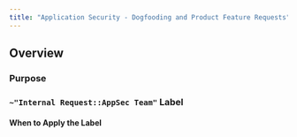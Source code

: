 ```yaml
---
title: "Application Security - Dogfooding and Product Feature Requests"
---
```


## Overview


### Purpose


### `~"Internal Request::AppSec Team"` Label


#### When to Apply the Label


